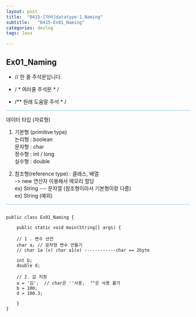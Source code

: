 ```yaml
---
layout: post
title:  "0415-[자바]datatype-1.Naming"
subtitle:   "0415-Ex01_Naming"
categories: devlog
tags: Java

---
```


## Ex01_Naming

* // 한 줄 주석문입니다.

* / * 여러줄 주석문 * /

* /**	원래 도움말 주석  * /

<hr style="height: 1px; background: skyblue; "/>

 데이터 타입 (자료형)
 1. 기본형 (primitive type) <br>
 		논리형 : boolean <br>
 		문자형 : char <br>
 		정수형 : int / long <br>
 		실수형 : double <br>

 2. 참조형(reference type) : 클래스, 배열 <br>
 		-> new 연산자 이용해서 메모리 할당 <br>
  	ex) String --- 문자열 (참조형이라서 기본형이랑 다름) <br>
		ex) String (예외) <br>

<hr style="height: 1px; background: skyblue; "/>


~~~

public class Ex01_Naming {

	public static void main(String[] args) {

	// 1 . 변수 선언
	char a; // 문자형 변수 만들기
	// char 1a (x) char a1(o) ------------char == 2byte

	int b;
	double d;

	// 2. 값 지정
	a = '김';  // char은 ''사용,  ""은 사용 불가
	b = 100;
	d = 100.3;

	}
}

~~~
